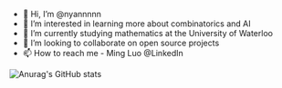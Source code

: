 - 👋 Hi, I’m @nyannnnn
- 👀 I’m interested in learning more about combinatorics and AI
- 🌱 I’m currently studying mathematics at the University of Waterloo
- 💞️ I’m looking to collaborate on open source projects
- 📫 How to reach me - Ming Luo @LinkedIn

<!---
nyannnnn/nyannnnn is a ✨ special ✨ repository because its `README.md` (this file) appears on your GitHub profile.
You can click the Preview link to take a look at your changes.
--->

![Anurag's GitHub stats](https://github-readme-stats.vercel.app/api?username=anuraghazra&count_private=true&theme=radical&show_icons=true)
